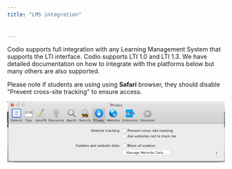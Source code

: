 ```yaml
---
title: "LMS integration"


---
```


Codio supports full integration with any Learning Management System that supports the LTI interface. Codio supports LTI 1.0 and LTI 1.3. We have detailed documentation on how to integrate with the platforms below but many others are also supported.

Please note if students are using using **Safari** browser, they should disable "Prevent cross-site tracking" to ensure access.

<img alt="Safari settings" src="/img/crosssitetracking.png" class="simple"/>

